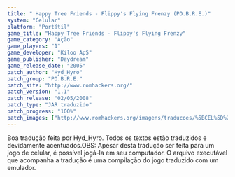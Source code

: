 ```yaml
---
title: " Happy Tree Friends - Flippy's Flying Frenzy (PO.B.R.E.)"
system: "Celular"
platform: "Portátil"
game_title: "Happy Tree Friends - Flippy's Flying Frenzy"
game_category: "Ação"
game_players: "1"
game_developer: "Kiloo ApS"
game_publisher: "Daydream"
game_release_date: "2005"
patch_author: "Hyd_Hyro"
patch_group: "PO.B.R.E."
patch_site: "http://www.romhackers.org/"
patch_version: "1.1"
patch_release: "02/05/2008"
patch_type: "JAR traduzido"
patch_progress: "100%"
patch_images: ["http://www.romhackers.org/imagens/traducoes/%5BCEL%5D%20Happy%20Tree%20Friends%20-%20Hyd_Hyro%20-%201.png","http://www.romhackers.org/imagens/traducoes/%5BCEL%5D%20Happy%20Tree%20Friends%20-%20Hyd_Hyro%20-%202.png","http://www.romhackers.org/imagens/traducoes/%5BCEL%5D%20Happy%20Tree%20Friends%20-%20Hyd_Hyro%20-%203.png"]
---
```

Boa tradução feita por Hyd_Hyro. Todos os textos estão traduzidos e devidamente acentuados.OBS: Apesar desta tradução ser feita para um jogo de celular, é possível jogá-la em seu computador. O arquivo executável que acompanha a tradução é uma compilação do jogo traduzido com um emulador.